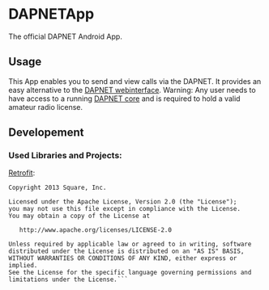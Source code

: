 # DAPNETApp
The official DAPNET Android App.

## Usage
This App enables you to send and view calls via the DAPNET.
It provides an easy alternative to the [DAPNET webinterface](https://github.com/DecentralizedAmateurPagingNetwork/Web).
Warning: Any user needs to have access to a running [DAPNET core](https://github.com/DecentralizedAmateurPagingNetwork/Core) and is required to hold a valid amateur radio license.
## Developement
### Used Libraries and Projects:

[Retrofit](https://square.github.io/retrofit/):
```
Copyright 2013 Square, Inc.

Licensed under the Apache License, Version 2.0 (the "License");
you may not use this file except in compliance with the License.
You may obtain a copy of the License at

   http://www.apache.org/licenses/LICENSE-2.0

Unless required by applicable law or agreed to in writing, software
distributed under the License is distributed on an "AS IS" BASIS,
WITHOUT WARRANTIES OR CONDITIONS OF ANY KIND, either express or implied.
See the License for the specific language governing permissions and
limitations under the License.```
